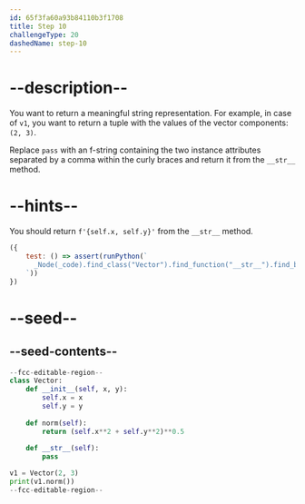 ```yaml
---
id: 65f3fa60a93b84110b3f1708
title: Step 10
challengeType: 20
dashedName: step-10
---
```


# --description--

You want to return a meaningful string representation. For example, in case of `v1`, you want to return a tuple with the values of the vector components: `(2, 3)`.

Replace `pass` with an f-string containing the two instance attributes separated by a comma within the curly braces and return it from the `__str__` method.

# --hints--

You should return `f'{self.x, self.y}'` from the `__str__` method.

```js
({
    test: () => assert(runPython(`
      _Node(_code).find_class("Vector").find_function("__str__").find_body().is_equivalent("return f'{self.x, self.y}'")
    `))
})
```

# --seed--

## --seed-contents--

```py
--fcc-editable-region--
class Vector:
    def __init__(self, x, y):
        self.x = x
        self.y = y
        
    def norm(self):
        return (self.x**2 + self.y**2)**0.5
        
    def __str__(self):
        pass

v1 = Vector(2, 3)
print(v1.norm())
--fcc-editable-region--
```
